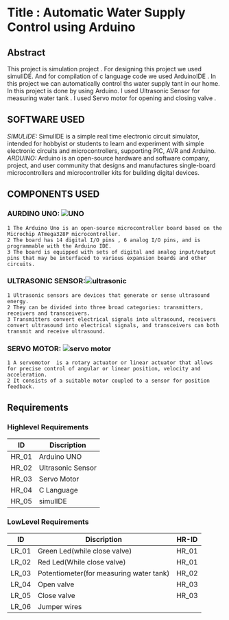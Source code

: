 # Title : Automatic Water Supply Control using Arduino

## Abstract 
This project is simulation project . For designing this project we used simulIDE. And for compilation of c language code we used ArduinoIDE . In this project we can automatically control ths water supply tant in our home. In this project is done by using Arduino. I used Ultrasonic Sensor for measuring water tank . I used Servo motor for opening and closing valve . 
## SOFTWARE USED
*SIMULIDE:*
SimulIDE is a simple real time electronic circuit simulator, intended for hobbyist or students to learn and experiment with simple electronic circuits and                      microcontrollers, supporting PIC, AVR and Arduino.
*ARDUINO:*
Arduino  is an open-source hardware and software company, project, and user community that designs and manufactures single-board microcontrollers and microcontroller            kits for building digital devices.
## COMPONENTS USED
 ### AURDINO UNO: ![UNO](https://user-images.githubusercontent.com/98832647/155835314-20167ece-4b9f-443e-8ec8-ce2d1eef605e.jpg)
    1 The Arduino Uno is an open-source microcontroller board based on the Microchip ATmega328P microcontroller.
    2 The board has 14 digital I/O pins , 6 analog I/O pins, and is programmable with the Arduino IDE.
    3 The board is equipped with sets of digital and analog input/output pins that may be interfaced to various expansion boards and other circuits.
  ### ULTRASONIC SENSOR:![ultrasonic](https://user-images.githubusercontent.com/98825305/155834347-4e81f3e8-27a9-4b02-acda-a7eb291d01d8.jpg)
    1 Ultrasonic sensors are devices that generate or sense ultrasound energy. 
    2 They can be divided into three broad categories: transmitters, receivers and transceivers.
    3 Transmitters convert electrical signals into ultrasound, receivers convert ultrasound into electrical signals, and transceivers can both transmit and receive ultrasound.
 ### SERVO MOTOR: ![servo motor](https://user-images.githubusercontent.com/98832647/155835447-06284e4e-3032-40f1-b32f-7e944800b643.jpeg)
    1 A servomotor  is a rotary actuator or linear actuator that allows for precise control of angular or linear position, velocity and acceleration.
    2 It consists of a suitable motor coupled to a sensor for position feedback. 
## Requirements 
### Highlevel Requirements
|  ID  |   Discription  |
|------|----------------|
| HR_01| Arduino UNO    |
| HR_02| Ultrasonic Sensor|
| HR_03| Servo Motor |
| HR_04| C Language |
| HR_05| simulIDE |

### LowLevel Requirements
|  ID  |   Discription  | HR-ID |
|------|----------------|-------|
| LR_01|  Green Led(while close valve) | HR_01 |
| LR_02|  Red Led(While close valve) | HR_01 |
| LR_03|  Potentiometer(for measuring water tank) | HR_02 |
| LR_04|  Open valve | HR_03|
| LR_05|  Close valve| HR_03|
| LR_06|  Jumper wires|     |
